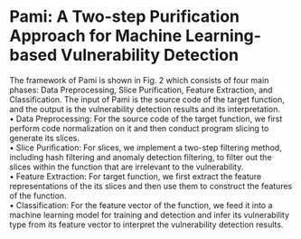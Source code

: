 # Pami: A Two-step Purification Approach for Machine Learning-based Vulnerability Detection
The framework of Pami is shown in Fig. 2 which consists
of four main phases: Data Preprocessing, Slice Purification,
Feature Extraction, and Classification. The input of Pami is
the source code of the target function, and the output is the
vulnerability detection results and its interpretation.<br>
• Data Preprocessing: For the source code of the target
function, we first perform code normalization on it and
then conduct program slicing to generate its slices.<br>
• Slice Purification: For slices, we implement a two-step
filtering method, including hash filtering and anomaly
detection filtering, to filter out the slices within the
function that are irrelevant to the vulnerability.<br>
• Feature Extraction: For target function, we first extract
the feature representations of the its slices and then use
them to construct the features of the function.<br>
• Classification: For the feature vector of the function, we
feed it into a machine learning model for training and
detection and infer its vulnerability type from its feature
vector to interpret the vulnerability detection results.
